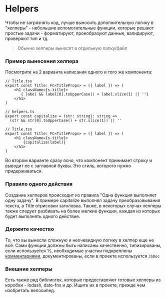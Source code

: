 # Helpers

Чтобы не загрязнять код, лучше выносить дополнительную логику в "хелперы" - небольшие вспомогательные функции, которые решают простые задачи - форматируют, проеобразуют данные, валидируют, проверяют тип и тд.

> Обычно хелперы выносят в отдельную папку/файл 

### Пример вынесения хелпера

Посмотрите на 2 варианта написания одного и того же компонента:

```tsx
// Title.tsx
export const Title: FC<TitleProps> = ({ label }) => (
    <h1 className={s.title}>
       { label && label[0].toUpperCase() + label.slice(1) || ''}
    </h1>
)
```

```tsx
// helpers.ts
export const capitalize = (str: string): string => 
  (str && str[0].toUpperCase() + str.slice(1)) || ''

// Title.tsx
export const Title: FC<TitleProps> = ({ label }) => (
    <h1 className={s.title}>
        {capitalize(label)}
    </h1>
)
```

Во втором варианте сразу ясно, что компонент принимает строку и выводит ее с заглавной буквы. Это стиль, которого нужно придерживаться.

### Правило одного действия

Создание хелперов происходит из правила "Одна функция выполняет одну задачу". В примере capitalize выполнял задачу преобразовывания текста, а Title отрисовки заголовка. Также, в некоторых случах хелперы также следует разбивать на более мелкие функции, каждая из которых будет выполнять одного действие.

### Держите качество

То, что вы вынесли сложную и неочевидную логику в хелпер еще не всё. Сами функции должны быть написаны качественно, типизированы, если используется `TS`, необходимые участки подкреплены [комментариями](Comments.md), документированы, если в проекте используется `JSDoc`

### Внешние хелперы

Есть также ряд библиотек, которые предоставляют готовые хелперы из коробки - lodash, date-fns и др. Ищите их в проекте, прежде чем изобретать велосипед.